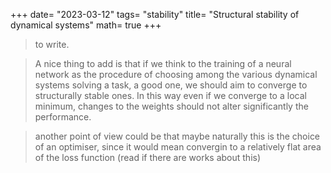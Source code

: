 +++
date= "2023-03-12"
tags= "stability"
title= "Structural stability of dynamical systems"
math= true
+++

>to write. 

>A nice thing to add is that if we think to the training of a neural network as the procedure of choosing among the various dynamical systems solving a task, a good one, we should aim to converge to structurally stable ones. In this way even if we converge to a local minimum, changes to the weights should not alter significantly the performance.

>another point of view could be that maybe naturally this is the choice of an optimiser, since it would mean convergin to a relatively flat area of the loss function (read if there are works about this)